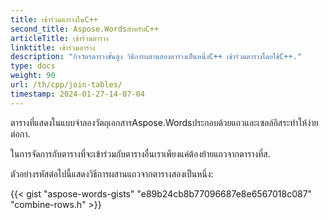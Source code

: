 ```yaml
---
title: เข้าร่วมตารางในC++
second_title: Aspose.WordsสำหรับC++
articleTitle: เข้าร่วมตาราง
linktitle: เข้าร่วมตาราง
description: "กิจวัตรตารางขั้นสูง วิธีการผสานสองตารางเป็นหนึ่งC++ เข้าร่วมตารางโดยใช้C++."
type: docs
weight: 90
url: /th/cpp/join-tables/
timestamp: 2024-01-27-14-07-04
---
```


ตารางที่แสดงในแบบจำลองวัตถุเอกสารAspose.Wordsประกอบด้วยแถวและเซลล์อิสระทำให้ง่ายต่อกา.

ในการจัดการกับตารางที่จะเข้าร่วมกับตารางอื่นเราเพียงแค่ต้องย้ายแถวจากตารางที่ส.

ตัวอย่างรหัสต่อไปนี้แสดงวิธีการผสานแถวจากตารางสองเป็นหนึ่ง:

{{< gist "aspose-words-gists" "e89b24cb8b77096687e8e6567018c087" "combine-rows.h" >}}
